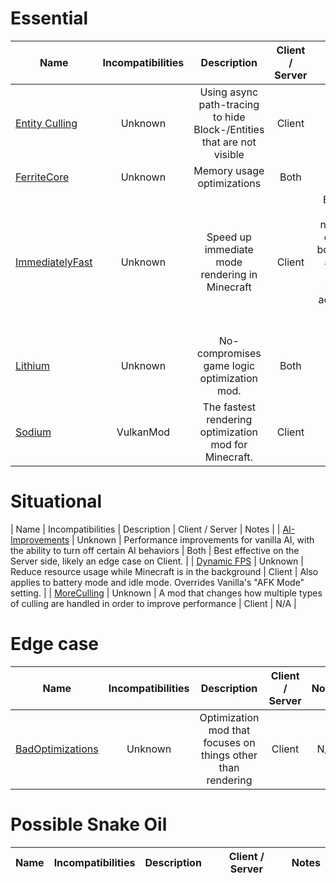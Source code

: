 # Essential
| Name | Incompatibilities | Description | Client / Server | Notes |
| --- | :---: | :---: | :---: | :---: |
| [Entity Culling](https://modrinth.com/mod/entityculling) | Unknown | Using async path-tracing to hide Block-/Entities that are not visible | Client | N/A |
| [FerriteCore](https://modrinth.com/mod/ferrite-core) | Unknown | Memory usage optimizations | Both | N/A |
| [ImmediatelyFast](https://modrinth.com/mod/immediatelyfast) | Unknown | Speed up immediate mode rendering in Minecraft | Client | Effect is most noticable on CPU bottleneck and old CPU setups, according to the author | 
| [Lithium](https://modrinth.com/mod/lithium) | Unknown | No-compromises game logic optimization mod. | Both | N/A |
| [Sodium](https://modrinth.com/mod/sodium) | VulkanMod | The fastest rendering optimization mod for Minecraft. | Client | N/A |

# Situational
| Name | Incompatibilities | Description | Client / Server | Notes |
| [AI\-Improvements](https://modrinth.com/mod/ai-improvements) | Unknown | Performance improvements for vanilla AI, with the ability to turn off certain AI behaviors | Both | Best effective on the Server side, likely an edge case on Client. |
| [Dynamic FPS](https://modrinth.com/mod/dynamic-fps) | Unknown | Reduce resource usage while Minecraft is in the background | Client | Also applies to battery mode and idle mode. Overrides Vanilla's "AFK Mode" setting. |
| [MoreCulling](https://modrinth.com/mod/moreculling) | Unknown | A mod that changes how multiple types of culling are handled in order to improve performance | Client | N/A |

# Edge case
| Name | Incompatibilities | Description | Client / Server | Notes |
| --- | :---: | :---: | :---: | :---: |
| [BadOptimizations](https://modrinth.com/mod/badoptimizations) | Unknown | Optimization mod that focuses on things other than rendering | Client | N/A |

# Possible Snake Oil
| Name | Incompatibilities | Description | Client / Server | Notes |
| --- | :---: | :---: | :---: | :---: |
